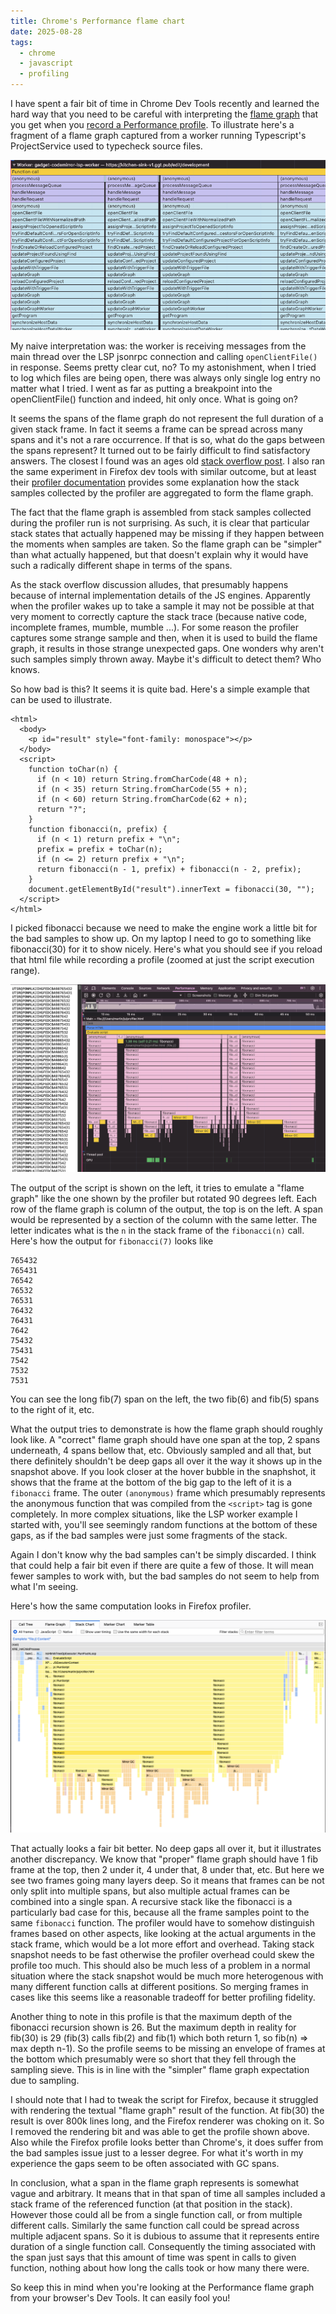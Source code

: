 ```yaml
---
title: Chrome's Performance flame chart
date: 2025-08-28
tags:
  - chrome
  - javascript
  - profiling
---
```


I have spent a fair bit of time in Chrome Dev Tools recently and learned the hard way that you need to be careful with interpreting the [flame graph](https://www.brendangregg.com/flamegraphs.html) that you get when you [record a Performance profile](https://developer.chrome.com/docs/devtools/performance/reference#flame-chart). To illustrate here's a fragment of a flame graph captured from a worker running Typescript's ProjectService used to typecheck source files.

![](lsp-worker-fragment.png)

My naive interpretation was: the worker is receiving messages from the main thread over the LSP jsonrpc connection and calling `openClientFile()` in response. Seems pretty clear cut, no? To my astonishment, when I tried to log which files are being open, there was always only single log entry no matter what I tried. I went as far as putting a breakpoint into the openClientFile() function and indeed, hit only once. What is going on?

It seems the spans of the flame graph do not represent the full duration of a given stack frame. In fact it seems a frame can be spread across many spans and it's not a rare occurrence. If that is so, what do the gaps between the spans represent? It turned out to be fairly difficult to find satisfactory answers. The closest I found was an ages old [stack overflow post]( https://stackoverflow.com/questions/46008547/how-to-interpret-gaps-in-chrome-flame-charts). I also ran the same experiment in Firefox dev tools with similar outcome, but at least their [profiler documentation](https://profiler.firefox.com/docs/#/./guide-stack-samples-and-call-trees) provides some explanation how the stack samples collected by the profiler are aggregated to form the flame graph.

The fact that the flame graph is assembled from stack samples collected during the profiler run is not surprising. As such, it is clear that particular stack states that actually happened may be missing if they happen between the moments when samples are taken. So the flame graph can be "simpler" than what actually happened, but that doesn't explain why it would have such a radically different shape in terms of the spans.

As the stack overflow discussion alludes, that presumably happens because of internal implementation details of the JS engines. Apparently when the profiler wakes up to take a sample it may not be possible at that very moment to correctly capture the stack trace (because native code, incomplete frames, mumble, mumble ...). For some reason the profiler captures some strange sample and then, when it is used to build the flame graph, it results in those strange unexpected gaps. One wonders why aren't such samples simply thrown away. Maybe it's difficult to detect them? Who knows.

So how bad is this? It seems it is quite bad. Here's a simple example that can be used to illustrate.

```
<html>
  <body>
    <p id="result" style="font-family: monospace"></p>
  </body>
  <script>
    function toChar(n) {
      if (n < 10) return String.fromCharCode(48 + n);
      if (n < 35) return String.fromCharCode(55 + n);
      if (n < 60) return String.fromCharCode(62 + n);
      return "?";
    }
    function fibonacci(n, prefix) {
      if (n < 1) return prefix + "\n";
      prefix = prefix + toChar(n);
      if (n <= 2) return prefix + "\n";
      return fibonacci(n - 1, prefix) + fibonacci(n - 2, prefix);
    }
    document.getElementById("result").innerText = fibonacci(30, "");
  </script>
</html>
```

I picked fibonacci because we need to make the engine work a little bit for the bad samples to show up. On my laptop I need to go to something like fibonacci(30) for it to show nicely. Here's what you should see if you reload that html file while recording a profile (zoomed at just the script execution range).

![](fib30.png)

The output of the script is shown on the left, it tries to emulate a "flame graph" like the one shown by the profiler but rotated 90 degrees left. Each row of the flame graph is column of the output, the top is on the left. A span would be represented by a section of the column with the same letter. The letter indicates what is the `n` in the stack frame of the `fibonacci(n)` call. Here's how the output for `fibonacci(7)` looks like

```
765432
765431
76542
76532
76531
76432
76431
7642
75432
75431
7542
7532
7531
```

You can see the long fib(7) span on the left, the two fib(6) and fib(5) spans to the right of it, etc. 

What the output tries to demonstrate is how the flame graph should roughly look like. A "correct" flame graph should have one span at the top, 2 spans underneath, 4 spans bellow that, etc. Obviously sampled and all that, but there definitely shouldn't be deep gaps all over it the way it shows up in the snapshot above. If you look closer at the hover bubble in the snaphshot, it shows that the frame at the bottom of the big gap to the left of it is a `fibonacci` frame. The outer `(anonymous)` frame which presumably represents the anonymous function that was compiled from the `<script>` tag is gone completely. In more complex situations, like the LSP worker example I started with, you'll see seemingly random functions at the bottom of these gaps, as if the bad samples were just some fragments of the stack.

Again I don't know why the bad samples can't be simply discarded. I think that could help a fair bit even if there are quite a few of those. It will mean fewer samples to work with, but the bad samples do not seem to help from what I'm seeing.

Here's how the same computation looks in Firefox profiler.

![](fib30-firefox.png)

That actually looks a fair bit better. No deep gaps all over it, but it illustrates another discrepancy. We know that "proper" flame graph should have 1 fib frame at the top, then 2 under it, 4 under that, 8 under that, etc. But here we see two frames going many layers deep. So it means that frames can be not only split into multiple spans, but also multiple actual frames can be combined into a single span. A recursive stack like the fibonacci is a particularly bad case for this, because all the frame samples point to the same `fibonacci` function. The profiler would have to somehow distinguish frames based on other aspects, like looking at the actual arguments in the stack frame, which would be a lot more effort and overhead. Taking stack snapshot needs to be fast otherwise the profiler overhead could skew the profile too much. This should also be much less of a problem in a normal situation where the stack snapshot would be much more heterogenous with many different function calls at different positions. So merging frames in cases like this seems like a reasonable tradeoff for better profiling fidelity.

Another thing to note in this profile is that the maximum depth of the fibonacci recursion shown is 26. But the maximum depth in reality for fib(30) is 29 (fib(3) calls fib(2) and fib(1) which both return 1, so fib(n) => max depth n-1). So the profile seems to be missing an envelope of frames at the bottom which presumably were so short that they fell through the sampling sieve. This is in line with the "simpler" flame graph expectation due to sampling.

I should note that I had to tweak the script for Firefox, because it struggled with rendering the textual "flame graph" result of the function. At fib(30) the result is over 800k lines long, and the Firefox renderer was choking on it. So I removed the rendering bit and was able to get the profile shown above. Also while the Firefox profile looks better than Chrome's, it does suffer from the bad samples issue just to a lesser degree. For what it's worth in my experience the gaps seem to be often associated with GC spans.

In conclusion, what a span in the flame graph represents is somewhat vague and arbitrary. It means that in that span of time all samples included a stack frame of the referenced function (at that position in the stack). However those could all be from a single function call, or from multiple different calls. Similarly the same function call could be spread across multiple adjacent spans. So it is dubious to assume that it represents entire duration of a single function call. Consequently the timing associated with the span just says that this amount of time was spent in calls to given function, nothing about how long the calls took or how many there were.

So keep this in mind when you're looking at the Performance flame graph from your browser's Dev Tools. It can easily fool you! 